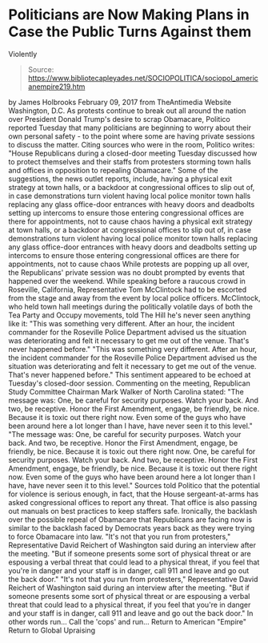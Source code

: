 # Politicians are Now Making Plans in Case the Public Turns Against them 
Violently

> Source: https://www.bibliotecapleyades.net/SOCIOPOLITICA/sociopol_americanempire219.htm

by James Holbrooks February 09, 2017 from TheAntimedia Website
Washington, D.C.
As protests continue to break out all around the nation over President Donald Trump's desire to scrap Obamacare, Politico reported Tuesday that many politicians are beginning to worry about their own personal safety - to the point where some are having private sessions to discuss the matter.
Citing sources who were in the room, Politico writes:
"House Republicans during a closed-door meeting Tuesday discussed how to protect themselves and their staffs from protesters storming town halls and offices in opposition to repealing Obamacare."
Some of the suggestions, the news outlet reports, include,
having a physical exit strategy at town halls, or a backdoor at congressional offices to slip out of, in case demonstrations turn violent having local police monitor town halls replacing any glass office-door entrances with heavy doors and deadbolts setting up intercoms to ensure those entering congressional offices are there for appointments, not to cause chaos
having a physical exit strategy at town halls, or a backdoor at congressional offices to slip out of, in case demonstrations turn violent
having local police monitor town halls
replacing any glass office-door entrances with heavy doors and deadbolts
setting up intercoms to ensure those entering congressional offices are there for appointments, not to cause chaos
While protests are popping up all over, the Republicans' private session was no doubt prompted by events that happened over the weekend.
While speaking before a raucous crowd in Roseville, California, Representative Tom McClintock had to be escorted from the stage and away from the event by local police officers.
McClintock, who held town hall meetings during the politically volatile days of both the Tea Party and Occupy movements, told The Hill he's never seen anything like it:
"This was something very different. After an hour, the incident commander for the Roseville Police Department advised us the situation was deteriorating and felt it necessary to get me out of the venue. That's never happened before."
"This was something very different.
After an hour, the incident commander for the Roseville Police Department advised us the situation was deteriorating and felt it necessary to get me out of the venue.
That's never happened before."
This sentiment appeared to be echoed at Tuesday's closed-door session.
Commenting on the meeting, Republican Study Committee Chairman Mark Walker of North Carolina stated:
"The message was: One, be careful for security purposes. Watch your back. And two, be receptive. Honor the First Amendment, engage, be friendly, be nice. Because it is toxic out there right now. Even some of the guys who have been around here a lot longer than I have, have never seen it to this level."
"The message was:
One, be careful for security purposes. Watch your back. And two, be receptive. Honor the First Amendment, engage, be friendly, be nice. Because it is toxic out there right now.
One, be careful for security purposes. Watch your back.
And two, be receptive. Honor the First Amendment, engage, be friendly, be nice. Because it is toxic out there right now.
Even some of the guys who have been around here a lot longer than I have, have never seen it to this level."
Sources told Politico that the potential for violence is serious enough, in fact, that the House sergeant-at-arms has asked congressional offices to report any threat.
That office is also passing out manuals on best practices to keep staffers safe.
Ironically, the backlash over the possible repeal of Obamacare that Republicans are facing now is similar to the backlash faced by Democrats years back as they were trying to force Obamacare into law.
"It's not that you run from protesters," Representative David Reichert of Washington said during an interview after the meeting. "But if someone presents some sort of physical threat or are espousing a verbal threat that could lead to a physical threat, if you feel that you're in danger and your staff is in danger, call 911 and leave and go out the back door."
"It's not that you run from protesters," Representative David Reichert of Washington said during an interview after the meeting.
"But if someone presents some sort of physical threat or are espousing a verbal threat that could lead to a physical threat, if you feel that you're in danger and your staff is in danger, call 911 and leave and go out the back door."
In other words run... Call the 'cops' and run...
Return to American "Empire"
Return to Global Upraising
